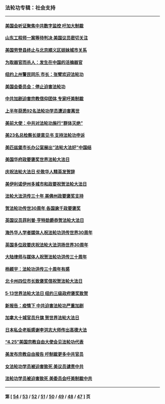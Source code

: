 ### 法轮功专辑：社会支持
---
#### [美国会听证聚焦中共数字监控 吁加大制裁](../../pages/nf4386/n13825083.md?09220430) 
#### [山东工程师一案等待判决 美国议员密切关注](../../pages/nf4386/n13815065.md?09220430) 
#### [美国劳登县终止与北京顺义区姐妹城市关系](../../pages/nf4386/n13811030.md?09220430) 
#### [为取器官而杀人：发生在中国的活摘器官](../../pages/nf4386/n13794731.md?09220430) 
#### [纽约上州警民同乐 市长：张臂欢迎法轮功](../../pages/nf4386/n13794375.md?09220430) 
#### [美国会委员会：停止迫害法轮功](../../pages/nf4386/n13788164.md?09220430) 
#### [中共加剧迫害宗教信仰团体 专家吁美制裁](../../pages/nf4386/n13780252.md?09220430) 
#### [上半年获悉92名法轮功学员遭迫害离世](../../pages/nf4386/n13772701.md?09220430) 
#### [美前大使：中共对法轮功施行“群体灭绝”](../../pages/nf4386/n13771705.md?09220430) 
#### [美23名总检察长提意见书 支持法轮功申诉](../../pages/nf4386/n13766596.md?09220430) 
#### [美匹兹堡市长办公室展出“法轮大法好”中国结](../../pages/nf4386/n13749721.md?09220430) 
#### [美国华府政要褒奖世界法轮大法日](../../pages/nf4386/n13743770.md?09220430) 
#### [庆祝法轮大法日 伦敦华人精英发贺辞](../../pages/nf4386/n13741593.md?09220430) 
#### [美伊利诺伊州多城市和政要祝贺法轮大法日](../../pages/nf4386/n13737149.md?09220430) 
#### [法轮大法洪传三十年 美佛州政要褒奖支持](../../pages/nf4386/n13737103.md?09220430) 
#### [贺法轮功传世30周年 各国逾千政要褒奖](../../pages/nf4386/n13735828.md?09220430) 
#### [英国议员菲利普‧亨特勋爵恭贺法轮大法日](../../pages/nf4386/n13736187.md?09220430) 
#### [海外华人学者媒体人祝法轮功洪传世界30周年](../../pages/nf4386/n13735835.md?09220430) 
#### [英国多位政要庆祝法轮大法洪扬世界30周年](../../pages/nf4386/n13734739.md?09220430) 
#### [大陆律师与媒体人祝贺法轮功洪传三十周年](../../pages/nf4386/n13735062.md?09220430) 
#### [杨颖宇：法轮功洪传三十周年有感](../../pages/nf4386/n13734884.md?09220430) 
#### [北卡州四位市长致褒奖信祝贺法轮大法日](../../pages/nf4386/n13733292.md?09220430) 
#### [5·13世界法轮大法日 纽约三级政府褒奖致贺](../../pages/nf4386/n13732651.md?09220430) 
#### [新报告：疫情下 中共迫害法轮功严重加剧](../../pages/nf4386/n13732612.md?09220430) 
#### [加拿大十城官员升旗 贺世界法轮大法日](../../pages/nf4386/n13729166.md?09220430) 
#### [日本私企老板感谢李洪志大师传出高德大法](../../pages/nf4386/n13726335.md?09220430) 
#### [“4.25”美国宗教自由大使会见法轮功代表](../../pages/nf4386/n13724124.md?09220430) 
#### [美发布宗教自由报告 吁制裁更多中共官员](../../pages/nf4386/n13720670.md?09220430) 
#### [女法轮功学员被迫害致死 美议员谴责中共](../../pages/nf4386/n13682069.md?09220430) 
#### [法轮功学员被迫害致死 美委员会吁美制裁中共](../../pages/nf4386/n13631310.md?09220430) 

---
#### 第 [ [54](./54.md?09220430) / [53](./53.md?09220430) / [52](./52.md?09220430) / [51](./51.md?09220430) / [50](./50.md?09220430) / [49](./49.md?09220430) / [48](./48.md?09220430) / [47](./47.md?09220430) ] 页
